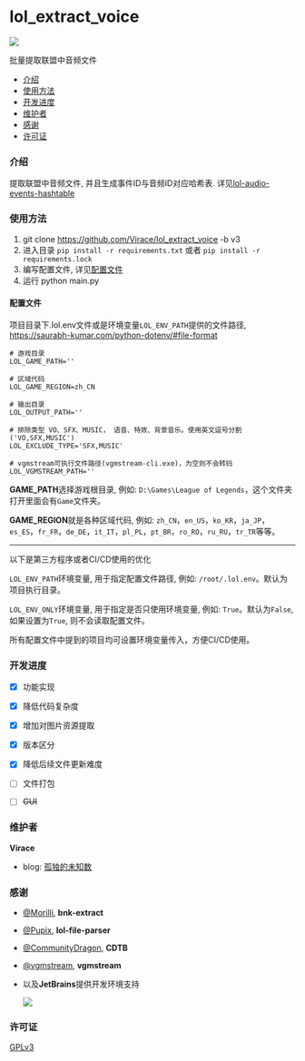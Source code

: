 # lol_extract_voice
![](https://img.shields.io/badge/python-%3E%3D3.10-blue)

批量提取联盟中音频文件


- [介绍](#介绍)
- [使用方法](#使用方法)
- [开发进度](#开发进度)
- [维护者](#维护者)
- [感谢](#感谢)
- [许可证](#许可证)


### 介绍
提取联盟中音频文件, 并且生成事件ID与音频ID对应哈希表. 详见[lol-audio-events-hashtable](https://github.com/Virace/lol-audio-events-hashtable)

### 使用方法
1. git clone https://github.com/Virace/lol_extract_voice -b v3
2. 进入目录 `pip install -r requirements.txt` 或者  `pip install -r requirements.lock`
3. 编写配置文件, 详见[配置文件](#配置文件)
4. 运行 python main.py

#### 配置文件

项目目录下.lol.env文件或是环境变量`LOL_ENV_PATH`提供的文件路径, https://saurabh-kumar.com/python-dotenv/#file-format

```
# 游戏目录
LOL_GAME_PATH=''

# 区域代码
LOL_GAME_REGION=zh_CN

# 输出目录
LOL_OUTPUT_PATH=''

# 排除类型 VO、SFX、MUSIC， 语音、特效、背景音乐。使用英文逗号分割('VO,SFX,MUSIC')
LOL_EXCLUDE_TYPE='SFX,MUSIC'

# vgmstream可执行文件路径(vgmstream-cli.exe)，为空则不会转码
LOL_VGMSTREAM_PATH=''
```
**GAME_PATH**选择游戏根目录, 例如: `D:\Games\League of Legends`，这个文件夹打开里面会有`Game`文件夹。

**GAME_REGION**就是各种区域代码, 例如: `zh_CN`，`en_US`，`ko_KR`，`ja_JP`，`es_ES`，`fr_FR`，`de_DE`，`it_IT`，`pl_PL`，`pt_BR`，`ro_RO`，`ru_RU`，`tr_TR`等等。

---
以下是第三方程序或者CI/CD使用的优化

`LOL_ENV_PATH`环境变量, 用于指定配置文件路径, 例如: `/root/.lol.env`。默认为项目执行目录。

`LOL_ENV_ONLY`环境变量, 用于指定是否只使用环境变量, 例如: `True`。默认为`False`, 如果设置为`True`, 则不会读取配置文件。

所有配置文件中提到的项目均可设置环境变量传入，方便CI/CD使用。


### 开发进度
- [x] 功能实现
- [x] 降低代码复杂度
- [x] 增加对图片资源提取
- [x] 版本区分
- [x] 降低后续文件更新难度
- [ ] 文件打包
- [ ] ~~GUI~~



### 维护者
**Virace**
- blog: [孤独的未知数](https://x-item.com)

### 感谢
- [@Morilli](https://github.com/Morilli/bnk-extract), **bnk-extract**
- [@Pupix](https://github.com/Pupix/lol-file-parser), **lol-file-parser**
- [@CommunityDragon](https://github.com/CommunityDragon/CDTB), **CDTB** 
- [@vgmstream](https://github.com/vgmstream/vgmstream), **vgmstream**

- 以及**JetBrains**提供开发环境支持
  
  <a href="https://www.jetbrains.com/?from=kratos-pe" target="_blank"><img src="https://cdn.jsdelivr.net/gh/virace/kratos-pe@main/jetbrains.svg"></a>

### 许可证

[GPLv3](LICENSE)

